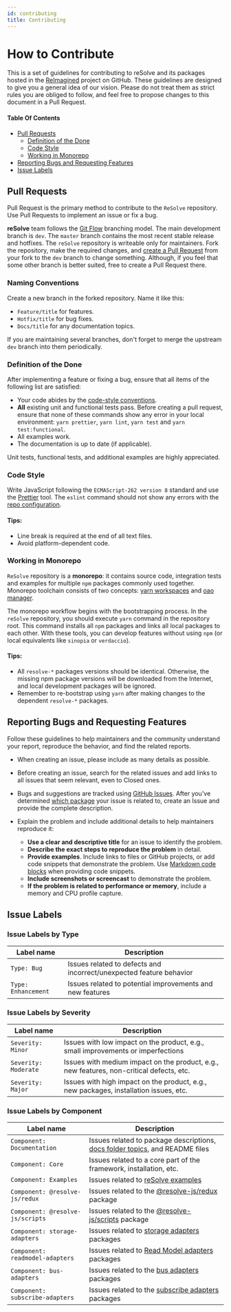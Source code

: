 ```yaml
---
id: contributing
title: Contributing
---
```


# How to Contribute

This is a set of guidelines for contributing to reSolve and its packages hosted in the [ReImagined](https://github.com/reimagined) project on GitHub. These guidelines are designed to give you a general idea of our vision. Please do not treat them as strict rules you are obliged to follow, and feel free to propose changes to this document in a Pull Request.

#### Table Of Contents

- [Pull Requests](#pull-requests)
  - [Definition of the Done](#definition-of-the-done)
  - [Code Style](#code-style)
  - [Working in Monorepo](#working-in-monorepo)
- [Reporting Bugs and Requesting Features](#reporting-bugs-and-requesting-features)
- [Issue Labels](#issue-labels)

## Pull Requests

Pull Request is the primary method to contribute to the `ReSolve` repository. Use Pull Requests to implement an issue or fix a bug.

**reSolve** team follows the [Git Flow](https://datasift.github.io/gitflow/IntroducingGitFlow.html) branching model. The main development branch is `dev`. The `master` branch contains the most recent stable release and hotfixes. The `reSolve` repository is writeable only for maintainers. Fork the repository, make the required changes, and [create a Pull Request](https://github.com/reimagined/resolve/compare) from your fork to the `dev` branch to change something. Although, if you feel that some other branch is better suited, free to create a Pull Request there.

### Naming Conventions

Create a new branch in the forked repository. Name it like this:

- `Feature/title` for features.
- `Hotfix/title` for bug fixes.
- `Docs/title` for any documentation topics.

If you are maintaining several branches, don't forget to merge the upstream `dev` branch into them periodically.

### Definition of the Done

After implementing a feature or fixing a bug, ensure that all items of the following list are satisfied:

- Your code abides by the [code-style conventions](#code-style).
- **All** existing unit and functional tests pass. Before creating a pull request, ensure that none of these commands show any error in your local environment: `yarn prettier`, `yarn lint`, `yarn test` and `yarn test:functional`.
- All examples work.
- The documentation is up to date (if applicable).

Unit tests, functional tests, and additional examples are highly appreciated.

### Code Style

Write JavaScript following the `ECMAScript-262 version 8` standard and use the [Prettier](https://github.com/prettier/prettier-eslint) tool. The `eslint` command should not show any errors with the [repo configuration](https://github.com/reimagined/resolve/blob/master/.eslintrc.js).

#### Tips:

- Line break is required at the end of all text files.
- Avoid platform-dependent code.

### Working in Monorepo

`ReSolve` repository is a **monorepo**: it contains source code, integration tests and examples for multiple `npm` packages commonly used together. Monorepo toolchain consists of two concepts: [yarn workspaces](https://yarnpkg.com/lang/en/docs/workspaces/) and [oao manager](https://www.npmjs.com/package/oao).

The monorepo workflow begins with the bootstrapping process. In the `reSolve` repository, you should execute `yarn` command in the repository root. This command installs all `npm` packages and links all local packages to each other. With these tools, you can develop features without using `npm` (or local equivalents like `sinopia` or `verdaccio`).

#### Tips:

- All `resolve-*` packages versions should be identical. Otherwise, the missing npm package versions will be downloaded from the Internet, and local development packages will be ignored.
- Remember to re-bootstrap using `yarn` after making changes to the dependent `resolve-*` packages.

## Reporting Bugs and Requesting Features

Follow these guidelines to help maintainers and the community understand your report, reproduce the behavior, and find the related reports.

- When creating an issue, please include as many details as possible.

- Before creating an issue, search for the related issues and add links to all issues that seem relevant, even to Closed ones.

- Bugs and suggestions are tracked using [GitHub Issues](https://guides.github.com/features/issues/). After you've determined [which package](https://github.com/reimagined/resolve/tree/master/packages) your issue is related to, create an Issue and provide the complete description.

- Explain the problem and include additional details to help maintainers reproduce it:

  - **Use a clear and descriptive title** for an issue to identify the problem.
  - **Describe the exact steps to reproduce the problem** in detail.
  - **Provide examples**. Include links to files or GitHub projects, or add code snippets that demonstrate the problem. Use [Markdown code blocks](https://help.github.com/articles/markdown-basics/#multiple-lines) when providing code snippets.
  - **Include screenshots or screencast** to demonstrate the problem.
  - **If the problem is related to performance or memory**, include a memory and CPU profile capture.

## Issue Labels

### Issue Labels by Type

| Label name          | Description                                                         |
| ------------------- | ------------------------------------------------------------------- |
| `Type: Bug`         | Issues related to defects and incorrect/unexpected feature behavior |
| `Type: Enhancement` | Issues related to potential improvements and new features           |

### Issue Labels by Severity

| Label name           | Description                                                                              |
| -------------------- | ---------------------------------------------------------------------------------------- |
| `Severity: Minor`    | Issues with low impact on the product, e.g., small improvements or imperfections         |
| `Severity: Moderate` | Issues with medium impact on the product, e.g., new features, non-critical defects, etc. |
| `Severity: Major`    | Issues with high impact on the product, e.g., new packages, installation issues, etc.    |

### Issue Labels by Component

| Label name                       | Description                                                                                                                                 |
| -------------------------------- | ------------------------------------------------------------------------------------------------------------------------------------------- |
| `Component: Documentation`       | Issues related to package descriptions, [docs folder topics](https://github.com/reimagined/resolve/tree/master/docs), and README files      |
| `Component: Core`                | Issues related to a core part of the framework, installation, etc.                                                                          |
| `Component: Examples`            | Issues related to [reSolve examples](https://github.com/reimagined/resolve/tree/master/examples)                                            |
| `Component: @resolve-js/redux`   | Issues related to the [@resolve-js/redux](https://github.com/reimagined/resolve/tree/master/packages/core/resolve-redux) package            |
| `Component: @resolve-js/scripts` | Issues related to the [@resolve-js/scripts](https://github.com/reimagined/resolve/tree/master/packages/core/resolve-scripts) package        |
| `Component: storage-adapters`    | Issues related to [storage adapters](https://github.com/reimagined/resolve/tree/master/packages/adapters/storage-adapters) packages         |
| `Component: readmodel-adapters`  | Issues related to [Read Model adapters](https://github.com/reimagined/resolve/tree/master/packages/adapters/readmodel-adapters) packages    |
| `Component: bus-adapters`        | Issues related to the [bus adapters](https://github.com/reimagined/resolve/tree/master/packages/adapters/bus-adapters) packages             |
| `Component: subscribe-adapters`  | Issues related to the [subscribe adapters](https://github.com/reimagined/resolve/tree/master/packages/adapters/subscribe-adapters) packages |
